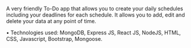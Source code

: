 A  very friendly To-Do app that allows you to create your daily schedules including your deadlines for each schedule. It allows you to add, edit and delete your data at any point of time.

•	Technologies used: MongoDB, Express JS, React JS, NodeJS, HTML, CSS, Javascript, Bootstrap, Mongoose.